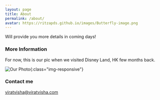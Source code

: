 ```yaml
---
layout: page
title: About
permalink: /about/
avatar: https://ritzapds.github.io/images/Butterfly-image.png
---
```


Will provide you more details in coming days!

### More Information

For now, this is our pic when we visited Disney Land, HK few months back.

![Our Photo](/images/Virat-Tvisha-HK-Disney-IMG_20191003_162743.jpg){:class="img-responsive"}

### Contact me

[viratvisha@viratvisha.com](mailto:ritzapds@gmail.com)
